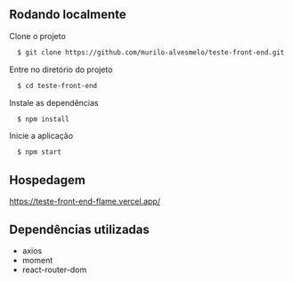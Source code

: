 
## Rodando localmente

Clone o projeto

```bash
  $ git clone https://github.com/murilo-alvesmelo/teste-front-end.git
```

Entre no diretório do projeto

```bash
  $ cd teste-front-end
```

Instale as dependências

```bash
  $ npm install
```

Inicie a aplicação

```bash
  $ npm start
```

## Hospedagem

https://teste-front-end-flame.vercel.app/

## Dependências utilizadas

- axios
- moment
- react-router-dom
